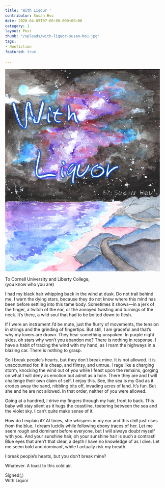 ```yaml
---
title: 'With Liqour '
contributor: Susan Hou
date: 2020-04-05T07:00:00.000+00:00
category: 1
layout: Post
thumb: "/uploads/with-liquor-susan-hou.jpg"
tags: 
- Nonfiction
featured: true

---
```

![A view of the beach and the space. The ocean waves and cosmos are colored from blue to purple.](/uploads/with-liquor-susan-hou.jpg)

To Cornell University and Liberty College,<br>(you know who you are)

I had my black hair whipping back in the wind at dusk. Do not trail behind me, I warn the dying stars, because they do not know where this mind has been before settling into this tame body. Sometimes it shows—in a jerk of the finger, a twitch of the ear, or the annoyed twisting and turnings of the neck. It’s there, a wild soul that had to be bolted down to flesh.

If I were an instrument I’d be mute, just the flurry of movements, the tension in strings and the grinding of fingertips. But still, I am graceful and that’s why my lovers are drawn. They hear something unspoken. In purple night skies, oh stars why won’t you abandon me? There is nothing in response. I have a habit of tracing the wind with my hand, as I roam the highways in a blazing car. There is nothing to grasp.

So I break people’s hearts, but they don’t break mine. It is not allowed. It is unaccounted for. It is cheap, and flimsy, and untrue. I rage like a charging storm, knocking the wind out of you while I feast upon the remains, gorging on what I will deny as emotion but admit as a hole. There they are and I will challenge their own claim of self. I enjoy this. See, the sea is my God as it erodes away the sand, nibbling bits off, invading acres of land. It’s fun. But she and he are not allowed. In that order, neither of you were allowed.

Going at a hundred, I drive my fingers through my hair, front to back. This baby will stay silent as it hugs the coastline, teetering between the sea and the violet sky. I can’t quite make sense of it.

How do I explain it? At times, she whispers in my ear and this chill just rises from the blue. I dream lucidly while following ebony traces of her. Let me seem rough and dominant before everyone, but I will always doubt myself with you. And your sunshine hair, oh your sunshine hair is such a contrast! Blue eyes that aren’t that clear, a depth I have no knowledge of as I dive. Let me seem bold and dominant, while I actually risk my breath.

I break people’s hearts, but you don’t break mine?

Whatever. A toast to this cold air.

Signed(,)<br>With Liquor